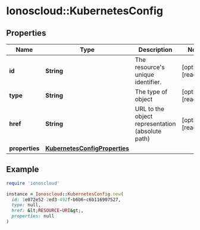 # Ionoscloud::KubernetesConfig

## Properties

| Name | Type | Description | Notes |
| ---- | ---- | ----------- | ----- |
| **id** | **String** | The resource&#39;s unique identifier. | [optional][readonly] |
| **type** | **String** | The type of object | [optional][readonly] |
| **href** | **String** | URL to the object representation (absolute path) | [optional][readonly] |
| **properties** | [**KubernetesConfigProperties**](KubernetesConfigProperties.md) |  |  |

## Example

```ruby
require 'ionoscloud'

instance = Ionoscloud::KubernetesConfig.new(
  id: 1e072e52-2ed3-492f-b6b6-c6b116907527,
  type: null,
  href: &lt;RESOURCE-URI&gt;,
  properties: null
)
```


